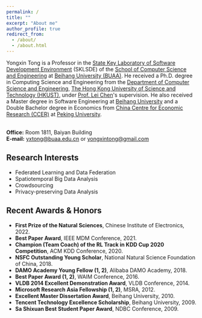 ```yaml
---
permalink: /
title: ""
excerpt: "About me"
author_profile: true
redirect_from: 
  - /about/
  - /about.html
---
```

Yongxin Tong is a Professor in the <a href="http://www.nlsde.buaa.edu.cn/" target="_blank">State Key Laboratory of Software Development Environment</a> (SKLSDE) of the <a href="http://scse.buaa.edu.cn/" target="_blank">School of Computer Science and Engineering</a> at <a href="http://ev.buaa.edu.cn/" target="_blank">Beihang University (BUAA)</a>. He received a Ph.D. degree in Computing Science and Engineering from the <a href="http://www.cse.ust.hk/" target="_blank">Department of Computer Science and Engineering</a>, <a href="http://www.ust.hk/" target="_blank">The Hong Kong University of Science and Technology (HKUST)</a>, under <a href="http://www.cse.ust.hk/~leichen/" target="_blank">Prof. Lei Chen</a>'s supervision.  He also received a Master degree in Software Engineering at <a href="http://ev.buaa.edu.cn/" target="_blank">Beihang University</a> and a Double Bachelor degree in Economics from <a href="https://www.ccer.pku.edu.cn/" target="_blank">China Centre for Economic Research (CCER)</a> at <a href="http://english.pku.edu.cn/" target="_blank">Peking University</a>.
<br/><br/>

<b>Office:</b> Room 1811, Baiyan Building<br/>
<b>E-mail:</b> yxtong@buaa.edu.cn  or  yongxintong@gmail.com<br/>

Research Interests
------
<ul>
            <li>Federated Learning and Data Federation</li>
            <li>Spatiotemporal Big Data Analysis</li>            
            <li>Crowdsourcing</li>
            <li>Privacy-preserving Data Analysis</li>
</ul>

Recent Awards & Honors
------
<ul>
        <li><b><a href="https://www.cie-info.org.cn/site/content/4580.html" target="_blank" style="text-decoration:none;">First Prize of the Natural Sciences</a></b>, Chinese Institute of Electronics, 2022.</li>
         <li><b><a href="https://hufudb.com/static/images/group/ieee-mdm2021-best-paper-award.png" target="_blank" style="text-decoration:none;">Best Paper Award</a></b>, IEEE MDM Conference, 2021.</li>
         <li><b><a href="https://hufudb.com/homepage/kddcup21.pdf" target="_blank" style="text-decoration:none;">Champion (Team Coach) of the RL Track in  KDD Cup 2020 Competition</a></b>, ACM KDD Conference, 2020.</li>
        <li><b>NSFC Outstanding Young Scholar</b>, National Natural Science Foundation of China, 2018.</li>
        <li><b><a href="https://hufudb.com/homepage/damo.pdf" target="_blank" style="text-decoration:none;">DAMO Academy Young Fellow</a>  (<a href="https://hufudb.com/homepage/damo.jpg" target="_blank" style="text-decoration:none;">1</a>, <a href="https://damo.alibaba.com/damo-academy-young-fellow" target="_blank" style="text-decoration:none;">2</a>)</b>, Alibaba DAMO Academy, 2018.</li>
        <li><b><a href="https://hufudb.com/static/images/group/group4.png" target="_blank" style="text-decoration:none;">Best Paper Award</a>  (<a href="http://news.buaa.edu.cn/kjzx/97376.htm" target="_blank" style="text-decoration:none;">1</a>, <a href="https://hufudb.com/static/images/group/group4.png" target="_blank" style="text-decoration:none;">2</a>)</b>, WAIM Conference, 2016.</li>
        <li><b><a href="http://www.cse.ust.hk/News/ACM_VLDB2014/" target="_blank" style="text-decoration:none;">VLDB 2014 Excellent Demonstration Award</a></b>, VLDB Conference, 2014.</li>
        <li><b><a href="http://research.microsoft.com/en-us/collaboration/global/asia-pacific/talent/fellows.aspx" target="_blank" style="text-decoration:none;">Microsoft Research Asia Fellowship</a> (<a href="http://www.msra.cn/Articles/ArticleItem.aspx?Guid=22bf1497-6ffa-47aa-8158-41f8d3bc6c04" target="_blank" style="text-decoration:none;">1</a>, <a href="http://www.cse.ust.hk/News/MS_Fellowship2012/" target="_blank" style="text-decoration:none;">2</a>)</b>, MSRA, 2012.</li>
        <li><b>Excellent Master Dissertation Award</b>, Beihang University, 2010.</li>
        <li><b>Tencent Technology Excellence Scholarship</b>, Beihang University, 2009. </li>
        <li><b><a href="http://sites.nlsde.buaa.edu.cn/~yxtong/NDBC2009.pdf" target="_blank" style="text-decoration:none;">Sa Shixuan Best Student Paper Award</a></b>, NDBC Conference, 2009. </li>
</ul>
